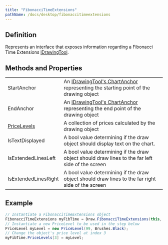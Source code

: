 ```yaml
---
title: "FibonacciTimeExtensions"
pathName: /docs/desktop/fibonaccitimeextensions
---
```


## Definition

Represents an interface that exposes information regarding a Fibonacci Time Extensions [IDrawingTool](/docs/desktop/idrawingtool).

## Methods and Properties

|  |  |
| --- | --- |
| StartAnchor | An [IDrawingTool's ChartAnchor](https://docs.ninjatrader.com/docs/desktop/idrawingtool.htm#chartanchor) representing the starting point of the drawing object |
| EndAnchor | An [IDrawingTool's ChartAnchor](https://docs.ninjatrader.com/docs/desktop/idrawingtool.htm#chartanchor) representing the end point of the drawing object |
| [PriceLevels](/docs/desktop/pricelevels) | A collection of prices calculated by the drawing object |
| IsTextDisplayed | A bool value determining if the draw object should display text on the chart. |
| IsExtendedLinesLeft | A bool value determining if the draw object should draw lines to the far left side of the screen |
| IsExtendedLinesRight | A bool value determining if the draw object should draw lines to the far right side of the screen |

## Example

```csharp
// Instantiate a FibonacciTimeExtensions object
FibonacciTimeExtensions myFibTime = Draw.FibonacciTimeExtensions(this, "tag1", false, 10, Low[10], 0, High[0]);
// Instantiate a new PriceLevel to be used in the step below
PriceLevel myLevel = new PriceLevel(99, Brushes.Black);
// Change the object's price level at index 3
myFibTime.PriceLevels[3] = myLevel;
```


